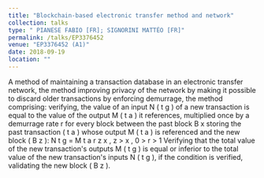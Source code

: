 ```yaml
---
title: "Blockchain-based electronic transfer method and network"
collection: talks
type: "	PIANESE FABIO [FR]; SIGNORINI MATTÉO [FR]"
permalink: /talks/EP3376452
venue: "EP3376452 (A1)"
date: 2018-09-19
location: ""
---
```


A method of maintaining a transaction database in an electronic transfer network, the method improving privacy of the network by making it possible to discard older transactions by enforcing demurrage, the method comprising: verifying, the value of an input N ( t g ) of a new transaction is equal to the value of the output M ( t a ) it references, multiplied once by a demurrage rate r for every block between the past block B x storing the past transaction ( t a ) whose output M ( t a ) is referenced and the new block ( B z ): N t g = M t a r z x , z > x , 0 > r > 1 Verifying that the total value of the new transaction's outputs M ( t g ) is equal or inferior to the total value of the new transaction's inputs N ( t g ), if the condition is verified, validating the new block ( B z ).
